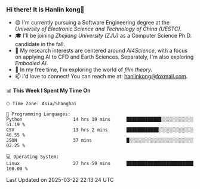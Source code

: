 ### Hi there! It is Hanlin kong👋

<!--
**MikeGoblin/MikeGoblin** is a ✨ _special_ ✨ repository because its `README.md` (this file) appears on your GitHub profile.

Here are some ideas to get you started:

- 🔭 I’m currently working on ...
- 🌱 I’m currently learning ...
- 👯 I’m looking to collaborate on ...
- 🤔 I’m looking for help with ...
- 💬 Ask me about ...
- 📫 How to reach me: ...
- 😄 Pronouns: ...
- ⚡ Fun fact: ...
-->
- 😄 I'm currently pursuing a Software Engineering degree at the *University of Electronic Science and Technology of China (UESTC)*.
- 🎓 I'll be joining *Zhejiang University (ZJU)* as a Computer Science Ph.D. candidate in the fall.
- 🔭 My research interests are centered around *AI4Science*, with a focus on applying AI to CFD and Earth Sciences. Separately, I'm also exploring *Embodied AI*. 
- 🌱 In my free time, I'm exploring the world of *film theory*.
- 📫 I'd love to connect! You can reach me at: [hanlinkong@foxmail.com](mailto:hanlinkong@foxmail.com).

<!--START_SECTION:waka-->
📊 **This Week I Spent My Time On** 

```text
🕑︎ Time Zone: Asia/Shanghai

💬 Programming Languages: 
Python                   14 hrs 19 mins      █████████████░░░░░░░░░░░░   51.19 % 
CSV                      13 hrs 2 mins       ████████████░░░░░░░░░░░░░   46.55 % 
JSON                     37 mins             █░░░░░░░░░░░░░░░░░░░░░░░░   02.25 % 

💻 Operating System: 
Linux                    27 hrs 59 mins      █████████████████████████   100.00 % 
```


 Last Updated on 2025-03-22 22:13:24 UTC
<!--END_SECTION:waka-->
